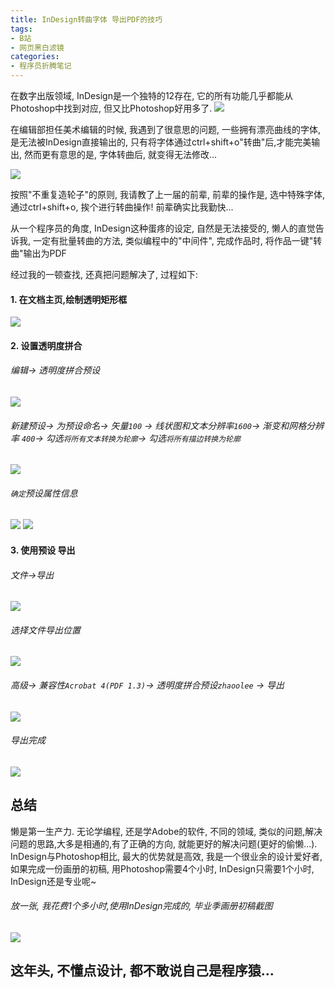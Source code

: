 ```yaml
---
title: InDesign转曲字体 导出PDF的技巧
tags: 
- B站
- 网页黑白滤镜
categories:
- 程序员折腾笔记
---
```




在数字出版领域, InDesign是一个独特的12存在, 它的所有功能几乎都能从Photoshop中找到对应, 但又比Photoshop好用多了.
![](https://cdn.fangyuanxiaozhan.com/assets/1611570586333EZhfhpjH.png)


在编辑部担任美术编辑的时候, 我遇到了很意思的问题, 一些拥有漂亮曲线的字体, 是无法被InDesign直接输出的, 只有将字体通过ctrl+shift+o"转曲"后,才能完美输出, 然而更有意思的是, 字体转曲后, 就变得无法修改...

![](https://cdn.fangyuanxiaozhan.com/assets/1611570584788SHhz8Myy.png)

按照"不重复造轮子"的原则, 我请教了上一届的前辈, 前辈的操作是, 选中特殊字体,通过ctrl+shift+o, 挨个进行转曲操作! 前辈确实比我勤快...

从一个程序员的角度, InDesign这种蛋疼的设定, 自然是无法接受的, 懒人的直觉告诉我, 一定有批量转曲的方法, 类似编程中的"中间件", 完成作品时,  将作品一键"转曲"输出为PDF

经过我的一顿查找, 还真把问题解决了, 过程如下: 

#### 1. 在文档主页,绘制透明矩形框
![](https://cdn.fangyuanxiaozhan.com/assets/1611570583899XWPCz6Ws.png)

#### 2. 设置透明度拼合
###### 编辑-> 透明度拼合预设
![](https://cdn.fangyuanxiaozhan.com/assets/1611570585084zrYPFtKm.png)
###### 新建预设-> 为预设命名-> 矢量`100` -> 线状图和文本分辨率`1600`-> 渐变和网格分辨率 `400`-> 勾选`将所有文本转换为轮廓`-> 勾选`将所有描边转换为轮廓`
![](https://cdn.fangyuanxiaozhan.com/assets/1611570583939YYxbXayj.png)
###### `确定`预设属性信息
![](https://cdn.fangyuanxiaozhan.com/assets/1611570584033CJRZ2PcD.png)
![](https://cdn.fangyuanxiaozhan.com/assets/1611570584165WT61j54i.png)


#### 3. 使用预设 导出
###### 文件->导出
![](https://cdn.fangyuanxiaozhan.com/assets/1611570584067pDdx5nJc.png)
###### 选择文件导出位置
![](https://cdn.fangyuanxiaozhan.com/assets/1611570584267xym0tfFk.png)
###### 高级-> 兼容性`Acrobat 4(PDF 1.3)`-> 透明度拼合预设`zhaoolee` -> 导出
![](https://cdn.fangyuanxiaozhan.com/assets/1611570584154C2JZ7rbt.png)
###### 导出完成

![](https://cdn.fangyuanxiaozhan.com/assets/1611570586263MAyf1EEz.png)


## 总结
懒是第一生产力.
无论学编程, 还是学Adobe的软件, 不同的领域, 类似的问题,解决问题的思路,大多是相通的,有了正确的方向, 就能更好的解决问题(更好的偷懒...).
InDesign与Photoshop相比, 最大的优势就是高效, 我是一个很业余的设计爱好者, 如果完成一份画册的初稿, 用Photoshop需要4个小时, InDesign只需要1个小时, InDesign还是专业呢~
###### 放一张, 我花费1个多小时,使用InDesign完成的, 毕业季画册初稿截图

![](https://cdn.fangyuanxiaozhan.com/assets/1611570584536i3GW0NAx.png)

## **这年头, 不懂点设计, 都不敢说自己是程序猿...**